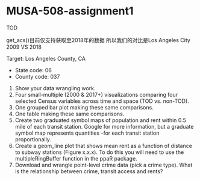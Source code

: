 # MUSA-508-assignment1
TOD


get_acs()目前仅支持获取至2018年的数据
所以我们的对比是Los Angeles City 2009 VS 2018

Target: Los Angeles County, CA
- State code: 06
- County code: 037

1. Show your data wrangling work.
2. Four small-multiple (2000 & 2017+) visualizations comparing four selected Census variables across time and space (TOD vs. non-TOD).
3. One grouped bar plot making these same comparisons.
4. One table making these same comparisons.
5. Create two graduated symbol maps of population and rent within 0.5 mile of each transit station. Google for more information, but a graduate symbol map represents quantities -for each transit station proportionally.
6. Create a geom_line plot that shows mean rent as a function of distance to subway stations (Figure x.x.x). To do this you will need to use the multipleRingBuffer function in the ppaR package.
7. Download and wrangle point-level crime data (pick a crime type). What is the relationship between crime, transit access and rents?
